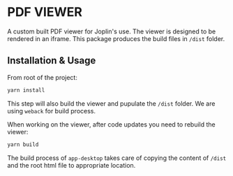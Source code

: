 # PDF VIEWER

A custom built PDF viewer for Joplin's use.
The viewer is designed to be rendered in an iframe.
This package produces the build files in `/dist` folder.

## Installation & Usage

From root of the project:

```bash
yarn install
```
This step will also build the viewer and pupulate the `/dist` folder.
We are using `weback` for build process.

When working on the viewer, after code updates you need to rebuild the viewer:

```bash
yarn build
```

The build process of `app-desktop` takes care of copying the content of `/dist` and the root html file to appropriate location.
